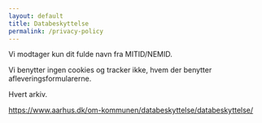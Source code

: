 ```yaml
---
layout: default
title: Databeskyttelse
permalink: /privacy-policy
---
```


Vi modtager kun dit fulde navn fra MITID/NEMID.

Vi benytter ingen cookies og tracker ikke, hvem der benytter afleveringsformularerne.

Hvert arkiv.

https://www.aarhus.dk/om-kommunen/databeskyttelse/databeskyttelse/